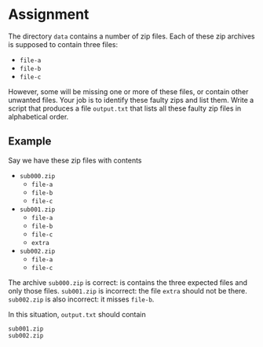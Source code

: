 # Assignment

The directory `data` contains a number of zip files.
Each of these zip archives is supposed to contain three files:

* `file-a`
* `file-b`
* `file-c`

However, some will be missing one or more of these files, or contain other unwanted files.
Your job is to identify these faulty zips and list them.
Write a script that produces a file `output.txt` that lists all these faulty zip files in alphabetical order.

## Example

Say we have these zip files with contents

* `sub000.zip`
  * `file-a`
  * `file-b`
  * `file-c`
* `sub001.zip`
  * `file-a`
  * `file-b`
  * `file-c`
  * `extra`
* `sub002.zip`
  * `file-a`
  * `file-c`

The archive `sub000.zip` is correct: is contains the three expected files and only those files.
`sub001.zip` is incorrect: the file `extra` should not be there.
`sub002.zip` is also incorrect: it misses `file-b`.

In this situation, `output.txt` should contain

```text
sub001.zip
sub002.zip
```
